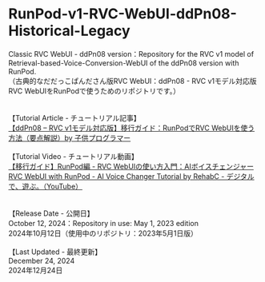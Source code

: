 # RunPod-v1-RVC-WebUI-ddPn08-Historical-Legacy
Classic RVC WebUI - ddPn08 version：Repository for the RVC v1 model of Retrieval-based-Voice-Conversion-WebUI of the ddPn08 version with RunPod.<br>
（古典的なだだっこぱんださん版RVC WebUI：ddPn08 - RVC v1モデル対応版RVC WebUIをRunPodで使うためのリポジトリです。） 
<br><br><br>
【Tutorial Article - チュートリアル記事】<br>
<a href="https://child-programmer.com/rvc-ddpn-v1-transition-guide-rp/" title="【ddPn08 – RVC v1モデル対応版】移行ガイド：RunPodでRVC WebUIを使う方法（要点解説）by 子供プログラマー" rel="noopener" target="_blank">【ddPn08 – RVC v1モデル対応版】移行ガイド：RunPodでRVC WebUIを使う方法（要点解説）by 子供プログラマー</a>
<br><br>
【Tutorial Video - チュートリアル動画】<br>
<a href="https://youtu.be/O0_8063E0y8" title="【移行ガイド】RunPod編 - RVC WebUIの使い方入門：AIボイスチェンジャー RVC WebUI with RunPod - AI Voice Changer Tutorial by RehabC - デジタルで、遊ぶ。（YouTube）" rel="noopener" target="_blank">【移行ガイド】RunPod編 - RVC WebUIの使い方入門：AIボイスチェンジャー RVC WebUI with RunPod - AI Voice Changer Tutorial by RehabC - デジタルで、遊ぶ。（YouTube）</a>
<br><br><br>
【Release Date - 公開日】<br>
October 12, 2024：Repository in use: May 1, 2023 edition<br>
2024年10月12日（使用中のリポジトリ：2023年5月1日版）<br><br>
【Last Updated - 最終更新】<br>
December 24, 2024<br>
2024年12月24日<br>
